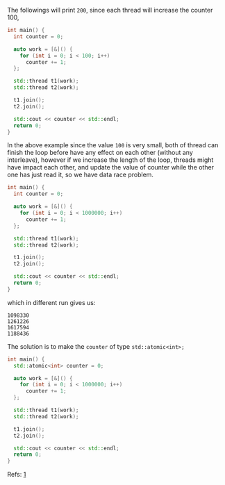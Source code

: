 

The followings will print `200`, since each thread will increase the counter 100,
```cpp
int main() {
  int counter = 0;

  auto work = [&]() {
    for (int i = 0; i < 100; i++)
      counter += 1;
  };

  std::thread t1(work);
  std::thread t2(work);

  t1.join();
  t2.join();

  std::cout << counter << std::endl;
  return 0;
}
```

In the above example since the value `100` is very small, both of thread can finish the loop before have any effect on each other (without any interleave), 
however if we increase the length of the loop, threads might have impact each other, and update the value of counter while the other one has just read it, 
so we have data race problem.

```cpp
int main() {
  int counter = 0;

  auto work = [&]() {
    for (int i = 0; i < 1000000; i++)
      counter += 1;
  };

  std::thread t1(work);
  std::thread t2(work);

  t1.join();
  t2.join();

  std::cout << counter << std::endl;
  return 0;
}
```
which in different run gives us:

```
1098330
1261226
1617594
1188436
```


The solution is to make the `counter` of type `std::atomic<int>;`


```cpp
int main() {
  std::atomic<int> counter = 0;

  auto work = [&]() {
    for (int i = 0; i < 1000000; i++)
      counter += 1;
  };

  std::thread t1(work);
  std::thread t2(work);

  t1.join();
  t2.join();

  std::cout << counter << std::endl;
  return 0;
}
```

Refs: [1](https://www.youtube.com/watch?v=ZWjVa1kfE7c)